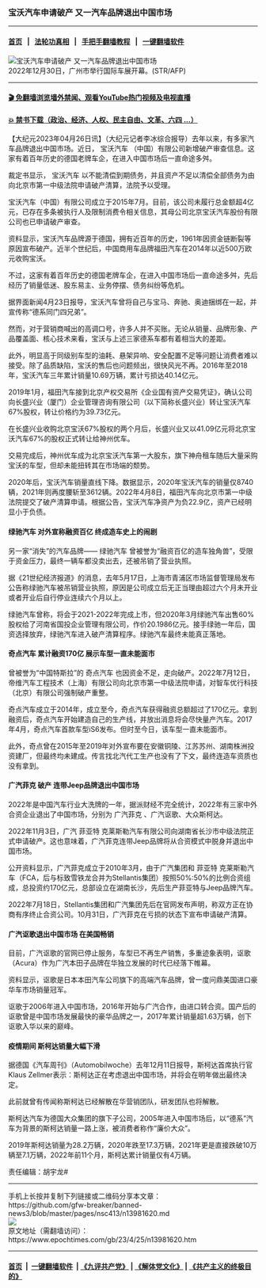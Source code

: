 ### 宝沃汽车申请破产 又一汽车品牌退出中国市场
------------------------

#### [首页](https://github.com/gfw-breaker/banned-news3/blob/master/README.md) &nbsp;&nbsp;|&nbsp;&nbsp; [法轮功真相](https://github.com/begood0513/basic/blob/master/README.md)  &nbsp;&nbsp;|&nbsp;&nbsp; [手把手翻墙教程](https://github.com/gfw-breaker/guides/wiki)  &nbsp;&nbsp;|&nbsp;&nbsp; [一键翻墙软件](https://github.com/gfw-breaker/nogfw/blob/master/README.md)  



<div><img alt="宝沃汽车申请破产 又一汽车品牌退出中国市场" class="attachment-djy_600_400 size-djy_600_400 wp-post-image" src="https://i.epochtimes.com/assets/uploads/2023/03/id13958949-000_336A7VN-600x400.jpg"/>
<div class="caption">
 2022年12月30日，广州市举行国际车展开幕。(STR/AFP)
</div></div><hr/>

#### [ 🎬  免翻墙浏览墙外禁闻、观看YouTube热门视频及电视直播](https://github.com/gfw-breaker/HelloWorld)

#### [ 💥  禁书下载（政治、经济、人权、民主自由、文革、六四 ...）](https://github.com/gfw-breaker/books/blob/master/README.md)

<div><p>
 【大纪元2023年04月26日讯】（大纪元记者李冰综合报导）去年以来，有多家汽车品牌退出中国市场。近日，
 <ok href="https://www.epochtimes.com/gb/tag/%E5%AE%9D%E6%B2%83%E6%B1%BD%E8%BD%A6.html">
  宝沃汽车
 </ok>
 （中国）有限公司新增破产审查信息。这家有着百年历史的德国老牌车企，在进入中国市场后一直命途多舛。
</p>
<p>
 裁定书显示，
 <ok href="https://www.epochtimes.com/gb/tag/%E5%AE%9D%E6%B2%83%E6%B1%BD%E8%BD%A6.html">
  宝沃汽车
 </ok>
 以不能清偿到期债务，并且资产不足以清偿全部债务为由向北京市第一中级法院申请破产清算，法院予以受理。
</p>
<p>
 宝沃汽车（中国）有限公司成立于2015年7月。目前，该公司未履行总金额超4亿元，已存在多条被执行人及限制消费令相关信息，其母公司北京宝沃汽车股份有限公司也已申请破产审查。
</p>
<p>
 资料显示，宝沃汽车品牌源于德国，拥有近百年的历史，1961年因资金链断裂等原因宣布破产。近半个世纪后，中国商用车品牌福田汽车在2014年以近500万欧元收购宝沃。
</p>
<p>
 不过，这家有着百年历史的德国老牌车企，在进入中国市场后一直命途多舛，先后经历了销量低迷、股东易主、业务停摆、债务纠纷等危机。
</p>
<p>
 据界面新闻4月23日报导，宝沃汽车曾将自己与宝马、奔驰、奥迪捆绑在一起，并宣传称“德系同门四兄弟”。
</p>
<p>
 然而，对于营销商喊出的高调口号，许多人并不买账。无论从销量、品牌形象、产品覆盖面、核心技术来看，宝沃与上述三家德系车都有着相当大的差距。
</p>
<p>
 此外，明显高于同级别车型的油耗、悬架异响、安全配置不足等问题让消费者难以接受。除了品质缺陷，宝沃的售后也问题频出，很快风光不再。2016年至2018年，宝沃汽车三年累计销量10.69万辆，累计亏损达40.14亿元。
</p>
<p>
 2019年1月，福田汽车接到北京产权交易所《企业国有资产交易凭证》，确认公司向长盛兴业（厦门）企业管理咨询有限公司（以下简称长盛兴业）转让宝沃汽车67%股权，转让价格约为39.73亿元。
</p>
<p>
 在长盛兴业收购北京宝沃67%股权的两个月后，长盛兴业又以41.09亿元将北京宝沃汽车67%的股权正式转让给神州优车。
</p>
<p>
 交易完成后，神州优车成为北京宝沃汽车第一大股东，旗下神舟租车随后大量采购宝沃的车型，但却未能扭转其在市场端的颓势。
</p>
<p>
 2020年后，宝沃汽车销量直线下降。数据显示，2020年宝沃汽车的销量仅8740辆，2021年则再度腰斩至3612辆。2022年4月8日，福田汽车向北京市第一中级法院提交了破产清算申请。根据公告，宝沃汽车净资产为负22.9亿，资产已经明显小于负债。
</p>
<h4>
 <ok href="https://www.epochtimes.com/gb/tag/%E7%BB%BF%E9%A9%B0%E6%B1%BD%E8%BD%A6.html">
  绿驰汽车
 </ok>
 对外宣称融资百亿 终成造车史上的闹剧
</h4>
<p>
 另一家“消失”的汽车品牌——
 <ok href="https://www.epochtimes.com/gb/tag/%E7%BB%BF%E9%A9%B0%E6%B1%BD%E8%BD%A6.html">
  绿驰汽车
 </ok>
 曾被誉为“融资百亿的造车独角兽”，受限于资金压力，最终一辆车都没卖出去，还被吊销了营业执照。
</p>
<p>
 据《21世纪经济报道》的消息，去年5月17日，上海市青浦区市场监督管理局发布公告称绿驰汽车被吊销营业执照，原因是公司成立后无正当理由超过六个月未开业或者开业后自行停业连续六个月以上。
</p>
<p>
 绿驰汽车曾称，将会于2021-2022年完成上市，但2020年3月绿驰汽车出售60%股权给了河南省国投企业管理有限公司，作价20.1986亿元。接手绿驰一年后，国资选择放弃，绿驰汽车进入破产清算程序。绿驰汽车最终未能真正落地。
</p>
<h4>
 <ok href="https://www.epochtimes.com/gb/tag/%E5%A5%87%E7%82%B9%E6%B1%BD%E8%BD%A6.html">
  奇点汽车
 </ok>
 累计融资170亿 展示车型一直未能面市
</h4>
<p>
 曾被誉为“中国特斯拉”的
 <ok href="https://www.epochtimes.com/gb/tag/%E5%A5%87%E7%82%B9%E6%B1%BD%E8%BD%A6.html">
  奇点汽车
 </ok>
 也因资金不足，走向破产。2022年7月12日，帝维汽车工程技术（上海）有限公司向北京市第一中级法院申请，对智车优行科技（北京）有限公司强制破产重整。
</p>
<p>
 奇点汽车成立于2014年，成立至今，奇点汽车获得融资总额超过了170亿元。拿到融资后，奇点汽车开始建造自己的生产线，并放出消息将会尽快量产汽车。2017年4月，奇点汽车首款车型iS6发布。但时至今日，该车型一直未能面市。
</p>
<p>
 此外，奇点曾在2015年至2019年对外宣布要在安徽铜陵、江苏苏州、湖南株洲投资建厂，但最终均未建成。传言找北汽代工生产也没有了下文，最终连造车资质也没有拿到。
</p>
<h4>
 <ok href="https://www.epochtimes.com/gb/tag/%E5%B9%BF%E6%B1%BD%E8%8F%B2%E5%85%8B.html">
  广汽菲克
 </ok>
 破产 连带Jeep品牌退出中国市场
</h4>
<p>
 2022年是中国汽车行业大洗牌的一年，据派财经不完全统计，2022年有三家中外合资企业退出了中国市场，分别为
 <ok href="https://www.epochtimes.com/gb/tag/%E5%B9%BF%E6%B1%BD%E8%8F%B2%E5%85%8B.html">
  广汽菲克
 </ok>
 、广汽讴歌、大众斯柯达。
</p>
<p>
 2022年11月3日，广汽
 <ok href="https://www.epochtimes.com/gb/tag/%E8%8F%B2%E4%BA%9A%E7%89%B9.html">
  菲亚特
 </ok>
 克莱斯勒汽车有限公司向湖南省长沙市中级法院正式申请破产。这也意味着，广汽菲克连带Jeep品牌将从合资模式中脱身并退出中国市场。
</p>
<p>
 公开资料显示，广汽菲克成立于2010年3月，由于广汽集团和
 <ok href="https://www.epochtimes.com/gb/tag/%E8%8F%B2%E4%BA%9A%E7%89%B9.html">
  菲亚特
 </ok>
 克莱斯勒汽车（FCA，后与标致雪铁龙合并为Stellantis集团）按照50%∶50%的比例合资组成，总投资约170亿元，总部设立在湖南长沙，先后生产菲亚特与Jeep品牌汽车。
</p>
<p>
 2022年7月18日，Stellantis集团和广汽集团先后在官网发布声明，称双方正在协商有序终止合资公司。10月31日，广汽菲克在亏损的状态下宣布申请破产清算。
</p>
<h4>
 广汽讴歌退出中国市场 在美国畅销
</h4>
<p>
 目前，广汽讴歌的官网已停止服务，车型已不再生产销售，多重迹象表明，讴歌（Acura）作为广汽本田子品牌在华独立发展的时代已经落下帷幕。
</p>
<p>
 资料显示，讴歌是日本本田汽车公司旗下的高端汽车品牌，曾一度问鼎美国进口豪华车市场销量冠军。
</p>
<p>
 讴歌于2006年进入中国市场，2016年开始与广汽合作，由进口转合资。国产后的讴歌曾是中国市场发展最快的豪华品牌之一，2017年累计销量超1.63万辆，创下讴歌入华以来的巅峰。
</p>
<h4>
 疫情期间 斯柯达销量大幅下滑
</h4>
<p>
 据德国《汽车周刊》（Automobilwoche）去年12月11日报导，斯柯达首席执行官Klaus Zellmer表示：斯柯达正在考虑退出中国市场，并将会在明年做出最终决定。
</p>
<p>
 此前就曾有传闻称斯柯达已经解散在华营销团队，研发团队也将解散。
</p>
<p>
 斯柯达汽车为德国大众集团的旗下子公司，2005年进入中国市场后，以“德系”汽车为背景的斯柯达销量一路上涨，被消费者称作“廉价大众”。
</p>
<p>
 2019年斯柯达销量为28.2万辆，2020年跌至17.3万辆，2021年更是直接跌破10万辆至7.1万辆，2022年前11个月，斯柯达累计销量仅有4万辆。
</p>
<p>
 责任编辑：胡宇龙#
</p>
</div>
<hr/>
手机上长按并复制下列链接或二维码分享本文章：<br/>
https://github.com/gfw-breaker/banned-news3/blob/master/pages/nsc413/n13981620.md <br/>
<a href='https://github.com/gfw-breaker/banned-news3/blob/master/pages/nsc413/n13981620.md'><img src='https://github.com/gfw-breaker/banned-news3/blob/master/pages/nsc413/n13981620.md.png'/></a> <br/>
原文地址（需翻墙访问）：https://www.epochtimes.com/gb/23/4/25/n13981620.htm


------------------------
#### [首页](https://github.com/gfw-breaker/banned-news3/blob/master/README.md) &nbsp;|&nbsp; [一键翻墙软件](https://github.com/gfw-breaker/nogfw/blob/master/README.md) &nbsp;| [《九评共产党》](https://github.com/gfw-breaker/9ping.md/blob/master/README.md#九评之一评共产党是什么) | [《解体党文化》](https://github.com/gfw-breaker/jtdwh.md/blob/master/README.md) | [《共产主义的终极目的》](https://github.com/gfw-breaker/gczydzjmd.md/blob/master/README.md)


<img src='http://gfw-breaker.win/banned-news3/pages/nsc413/n13981620.md' width='0px' height='0px'/>